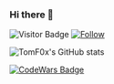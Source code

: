 ### Hi there 👋
![Visitor Badge](https://visitor-badge.laobi.icu/badge?page_id=TomF0x.TomF0x)
[![Follow](https://img.shields.io/github/followers/TomF0x?label=Follow&style=social)](https://github.com/TomF0x)

![TomF0x's GitHub stats](https://github-readme-stats.vercel.app/api?username=TomF0x&count_private=true&show_icons=true&theme=radical)


[![CodeWars Badge](https://www.codewars.com/users/TomF0x/badges/large)](https://www.codewars.com/users/TomF0x)
